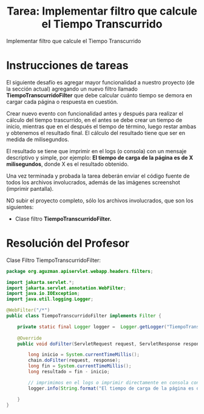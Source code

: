 <h1 align="center">Tarea: Implementar filtro que calcule el Tiempo Transcurrido</h1>
<p>Implementar filtro que calcule el Tiempo Transcurrido</p>

<h1>Instrucciones de tareas</h1>

El siguiente desafío es agregar mayor funcionalidad a nuestro proyecto (de la sección actual) agregando un nuevo filtro llamado <b>TiempoTranscurridoFilter</b> que debe calcular cuánto tiempo se demora en cargar cada página o respuesta en cuestión.

Crear nuevo evento con funcionalidad antes y después para realizar el cálculo del tiempo trascurrido, en el antes se debe crear un tiempo de inicio, mientras que en el después el tiempo de término, luego restar ambas y obtenemos el resultado final. El cálculo del resultado tiene que ser en medida de milisegundos.

El resultado se tiene que imprimir en el logs (o consola) con un mensaje descriptivo y simple, por ejemplo: <b>El tiempo de carga de la página es de X milisegundos</b>, donde X es el resultado obtenido.

Una vez terminada y probada la tarea deberán enviar el código fuente de todos los archivos involucrados, además de las imágenes screenshot (imprimir pantalla).

NO subir el proyecto completo, sólo los archivos involucrados, que son los siguientes:

- Clase filtro <b>TiempoTranscurridoFilter.</b>

<h1>Resolución del Profesor</h1>

Clase Filtro TiempoTranscurridoFilter:

```java
package org.aguzman.apiservlet.webapp.headers.filters;

import jakarta.servlet.*;
import jakarta.servlet.annotation.WebFilter;
import java.io.IOException;
import java.util.logging.Logger;

@WebFilter("/*")
public class TiempoTranscurridoFilter implements Filter {

    private static final Logger logger =  Logger.getLogger("TiempoTranscurridoFilter");
    
    @Override
    public void doFilter(ServletRequest request, ServletResponse response, FilterChain chain) throws IOException, ServletException {

        long inicio = System.currentTimeMillis();
        chain.doFilter(request, response);
        long fin = System.currentTimeMillis();
        long resultado = fin - inicio;

        // imprimimos en el logs o imprimir directamente en consola con System.out.println
        logger.info(String.format("El tiempo de carga de la página es de %s milisegundos", resultado));

    }
}
```
